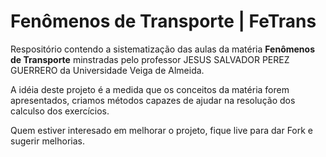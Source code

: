 # Fenômenos de Transporte | FeTrans

Respositório contendo a sistematização das aulas da matéria <strong>Fenômenos de Transporte</strong> minstradas pelo professor JESUS SALVADOR PEREZ GUERRERO da Universidade  Veiga de Almeida. 

A idéia deste projeto é a medida que os conceitos da matéria forem apresentados, criamos métodos capazes de ajudar na resolução dos calculso dos exercícios. 

Quem estiver interesado em melhorar o projeto, fique live para dar Fork e sugerir melhorias.
